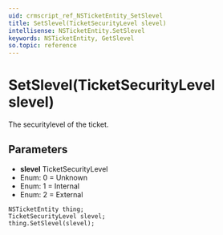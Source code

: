 ```yaml
---
uid: crmscript_ref_NSTicketEntity_SetSlevel
title: SetSlevel(TicketSecurityLevel slevel)
intellisense: NSTicketEntity.SetSlevel
keywords: NSTicketEntity, GetSlevel
so.topic: reference
---
```


# SetSlevel(TicketSecurityLevel slevel)

The securitylevel of the ticket.

## Parameters

* **slevel** TicketSecurityLevel
* Enum: 0 = Unknown
* Enum: 1 = Internal
* Enum: 2 = External

```crmscript
NSTicketEntity thing;
TicketSecurityLevel slevel;
thing.SetSlevel(slevel);
```

